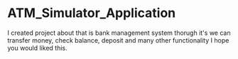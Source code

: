 # ATM_Simulator_Application
I created project about that is bank management system thorugh it's we can transfer money, check balance, deposit and 
many other functionality I hope you would liked this.
